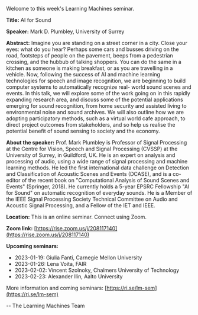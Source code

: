 Welcome to this week's Learning Machines seminar.

**Title:** AI for Sound

**Speaker:** Mark D. Plumbley, University of Surrey

**Abstract:** Imagine you are standing on a street corner in a city. Close your eyes: what do you hear? Perhaps some cars and busses driving on the road, footsteps of people on the pavement, beeps from a pedestrian crossing, and the hubbub of talking shoppers. You can do the same in a kitchen as someone is making breakfast, or as you are travelling in a vehicle. Now, following the success of AI and machine learning technologies for speech and image recognition, we are beginning to build computer systems to automatically recognize real- world sound scenes and events. In this talk, we will explore some of the work going on in this rapidly expanding research area, and discuss some of the potential applications emerging for sound recognition, from home security and assisted living to environmental noise and sound archives. We will also outline how we are adopting participatory methods, such as a virtual world cafe approach, to direct project outcomes from stakeholders, and so help us realise the potential benefit of sound sensing to society and the economy.

**About the speaker:** Prof. Mark Plumbley is Professor of Signal Processing at the Centre for Vision, Speech and Signal Processing (CVSSP) at the University of Surrey, in Guildford, UK. He is an expert on analysis and processing of audio, using a wide range of signal processing and machine learning methods. He led the first international data challenge on Detection and Classification of Acoustic Scenes and Events (DCASE), and is a co-editor of the recent book on "Computational Analysis of Sound Scenes and Events" (Springer, 2018). He currently holds a 5-year EPSRC Fellowship "AI for Sound" on automatic recognition of everyday sounds. He is a Member of the IEEE Signal Processing Society Technical Committee on Audio and Acoustic Signal Processing, and a Fellow of the IET and IEEE.

**Location:** This is an online seminar. Connect using Zoom.

**Zoom link:** [https://rise.zoom.us/j/208117140](https://rise.zoom.us/j/208117140)

**Upcoming seminars:**

* 2023-01-19: Giulia Fanti, Carnegie Mellon University
* 2023-01-26: Lena Voita, FAIR
* 2023-02-02: Vincent Szolnoky, Chalmers University of Technology
* 2023-02-23: Alexander Ilin, Aalto University

More information and coming seminars: [https://ri.se/lm-sem](https://ri.se/lm-sem)

-- The Learning Machines Team

